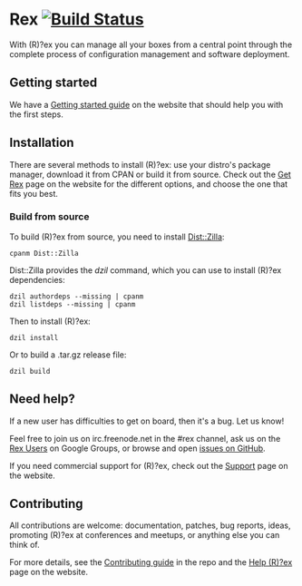 # Rex [![Build Status](https://travis-ci.org/RexOps/Rex.svg?branch=master)](https://travis-ci.org/RexOps/Rex)

With (R)?ex you can manage all your boxes from a central point through the complete process of configuration management and software deployment.

## Getting started

We have a [Getting started guide](http://www.rexify.org/docs/guides/start_using__r__ex.html) on the website that should help you with the first steps.

## Installation

There are several methods to install (R)?ex: use your distro's package manager, download it from CPAN or build it from source. Check out the [Get Rex](https://www.rexify.org/get/index.html) page on the website for the different options, and choose the one that fits you best.

### Build from source

To build (R)?ex from source, you need to install [Dist::Zilla](https://metacpan.org/pod/Dist::Zilla):
```
cpanm Dist::Zilla
```

Dist::Zilla provides the *dzil* command, which you can use to install (R)?ex dependencies:
```
dzil authordeps --missing | cpanm
dzil listdeps --missing | cpanm
```

Then to install (R)?ex:
```
dzil install
```

Or to build a .tar.gz release file:
```
dzil build
```

## Need help?

If a new user has difficulties to get on board, then it's a bug. Let us know!

Feel free to join us on irc.freenode.net in the #rex channel, ask us on the [Rex Users](https://groups.google.com/group/rex-users/) on Google Groups, or browse and open [issues on GitHub](https://github.com/RexOps/Rex/issues).

If you need commercial support for (R)?ex, check out the [Support](http://www.rexify.org/support.html) page on the website.

## Contributing

All contributions are welcome: documentation, patches, bug reports, ideas, promoting (R)?ex at conferences and meetups, or anything else you can think of.

For more details, see the [Contributing guide](https://github.com/RexOps/Rex/blob/master/CONTRIBUTING.md) in the repo and the [Help (R)?ex](http://www.rexify.org/care/help__r__ex.html) page on the website.
